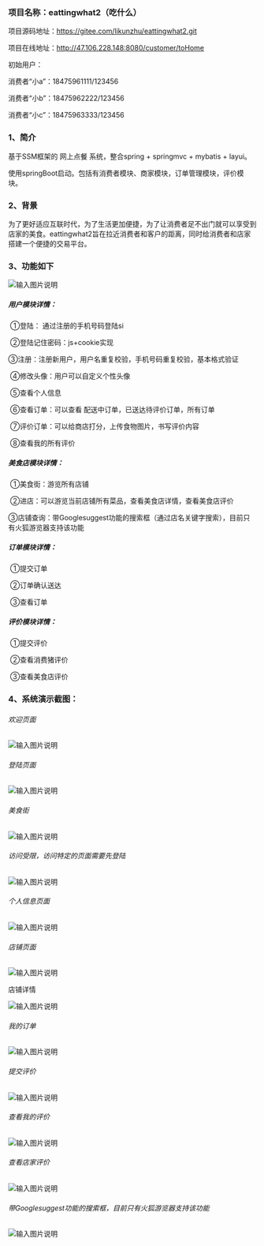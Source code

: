 ### 项目名称：eattingwhat2（吃什么）

项目源码地址：https://gitee.com/likunzhu/eattingwhat2.git

项目在线地址：http://47.106.228.148:8080/customer/toHome

初始用户：

消费者“小a”：18475961111/123456

消费者“小b”：18475962222/123456

消费者“小c”：18475963333/123456



### 1、简介

 基于SSM框架的 网上点餐 系统，整合spring + springmvc  + mybatis + layui。 

使用springBoot启动。包括有消费者模块、商家模块，订单管理模块，评价模块。



### 2、背景

为了更好适应互联时代，为了生活更加便捷，为了让消费者足不出门就可以享受到店家的美食。eattingwhat2旨在拉近消费者和客户的距离，同时给消费者和店家搭建一个便捷的交易平台。



### 3、功能如下

![输入图片说明](https://images.gitee.com/uploads/images/2020/0626/165305_80d02cce_5388780.png "屏幕截图.png")

##### 用户模块详情：

​	①登陆： 通过注册的手机号码登陆si

​	②登陆记住密码：js+cookie实现

​	③注册：注册新用户，用户名重复校验，手机号码重复校验，基本格式验证

​	④修改头像：用户可以自定义个性头像

​	⑤查看个人信息

​	⑥查看订单：可以查看 配送中订单，已送达待评价订单，所有订单

​	⑦评价订单：可以给商店打分，上传食物图片，书写评价内容

​	⑧查看我的所有评价

##### 美食店模块详情：

​	①美食街：游览所有店铺

​	②进店：可以游览当前店铺所有菜品，查看美食店详情，查看美食店评价

​	③店铺查询：带Googlesuggest功能的搜索框（通过店名关键字搜索），目前只有火狐游览器支持该功能

##### 订单模块详情：

​	①提交订单

​	②订单确认送达

​	③查看订单

##### 评价模块详情：

​	①提交评价

​	②查看消费猪评价

​	③查看美食店评价



### 4、系统演示截图：

###### 欢迎页面
![输入图片说明](https://images.gitee.com/uploads/images/2020/0626/165352_5bb3e280_5388780.png "屏幕截图.png")


###### 登陆页面
![输入图片说明](https://images.gitee.com/uploads/images/2020/0626/165410_a76ae9b4_5388780.png "屏幕截图.png")


###### 美食街


![输入图片说明](https://images.gitee.com/uploads/images/2020/0626/165718_aa622268_5388780.png "屏幕截图.png")

###### 访问受限，访问特定的页面需要先登陆

![输入图片说明](https://images.gitee.com/uploads/images/2020/0626/165737_f9857dab_5388780.png "屏幕截图.png")


###### 个人信息页面

![输入图片说明](https://images.gitee.com/uploads/images/2020/0626/165759_ccdd144e_5388780.png "屏幕截图.png")

###### 店铺页面

![输入图片说明](https://images.gitee.com/uploads/images/2020/0626/165833_b4ff351c_5388780.png "屏幕截图.png")


店铺详情

![输入图片说明](https://images.gitee.com/uploads/images/2020/0626/165858_e3dc69dc_5388780.png "屏幕截图.png")


###### 我的订单

![输入图片说明](https://images.gitee.com/uploads/images/2020/0626/170029_78e34600_5388780.png "屏幕截图.png")


###### 提交评价

![输入图片说明](https://images.gitee.com/uploads/images/2020/0626/165952_cf51b398_5388780.png "屏幕截图.png")

###### 查看我的评价

![输入图片说明](https://images.gitee.com/uploads/images/2020/0626/165921_c867f65d_5388780.png "屏幕截图.png")

###### 查看店家评价

![输入图片说明](https://images.gitee.com/uploads/images/2020/0626/170403_d41143e4_5388780.png "屏幕截图.png")

###### 带Googlesuggest功能的搜索框，目前只有火狐游览器支持该功能

![输入图片说明](https://images.gitee.com/uploads/images/2020/0626/170425_809fd7c1_5388780.png "屏幕截图.png")